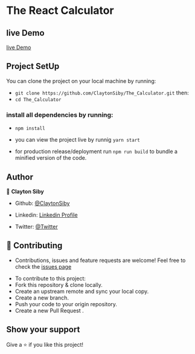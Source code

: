 # The React Calculator

## live Demo
[live Demo](https://the-react-calculator.herokuapp.com/)

## Project SetUp
You can clone the project on your local machine by running:
- `git clone https://github.com/ClaytonSiby/The_Calculator.git`
then:
-  `cd The_Calculator`

### install all dependencies by running:
- `npm install`

- you can view the project live by runnig `yarn start`
- for production release/deployment run `npm run build` to bundle a minified version of the code.

## Author 

👤 **Clayton Siby**
​

- Github: [@ClaytonSiby](https://github.com/ClaytonSiby)
   
- Linkedin: [Linkedin Profile](https://www.linkedin.com/in/clayton-siby-48a8a0183/)

- Twitter: [@Twitter](https://twitter.com/ClaytonSiby)

## :handshake: Contributing 

* Contributions, issues and feature requests are welcome! Feel free to check the [issues page](https://github.com/ClaytonSiby/Phaser3-JS-Capstone.git/issues)
- To contribute to this project:
- Fork this repository & clone locally.
- Create an upstream remote and sync your local copy.
- Create a new branch.
- Push your code to your origin repository.
- Create a new Pull Request .

## Show your support

Give a ⭐️ if you like this project!
